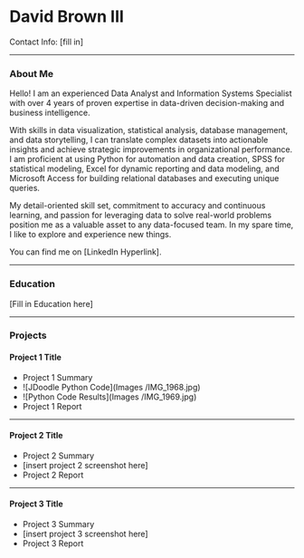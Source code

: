 # David Brown III
Contact Info: [fill in]
***

### About Me 
Hello! I am an experienced Data Analyst and Information Systems Specialist with over 4 years of proven expertise in data-driven decision-making and business intelligence.


With skills in data visualization, statistical analysis, database management, and data storytelling, I can translate complex datasets into actionable insights and achieve strategic improvements in organizational performance. I am proficient at using Python for automation and data creation, SPSS for statistical modeling, Excel for dynamic reporting and data modeling, and Microsoft Access for building relational databases and executing unique queries.


My detail-oriented skill set, commitment to accuracy and continuous learning, and passion for leveraging data to solve real-world problems position me as a valuable asset to any data-focused team. In my spare time, I like to explore and experience new things. 


You can find me on [LinkedIn Hyperlink].
***

### Education 
[Fill in Education here]

***
### Projects

#### Project 1 Title
 - Project 1 Summary
 - ![JDoodle Python Code](Images /IMG_1968.jpg)
 - ![Python Code Results](Images /IMG_1969.jpg)
 - Project 1 Report
 
***
#### Project 2 Title
 - Project 2 Summary
 - [insert project 2 screenshot here]
 - Project 2 Report
 
***
#### Project 3 Title
 - Project 3 Summary
 - [insert project 3 screenshot here]
 - Project 3 Report
